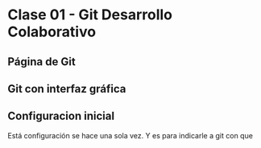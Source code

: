 # Clase 01 - Git Desarrollo Colaborativo

## Página de Git

## Git con interfaz gráfica

## Configuracion inicial
Está configuración se hace una sola vez. Y es para indicarle a git con que 